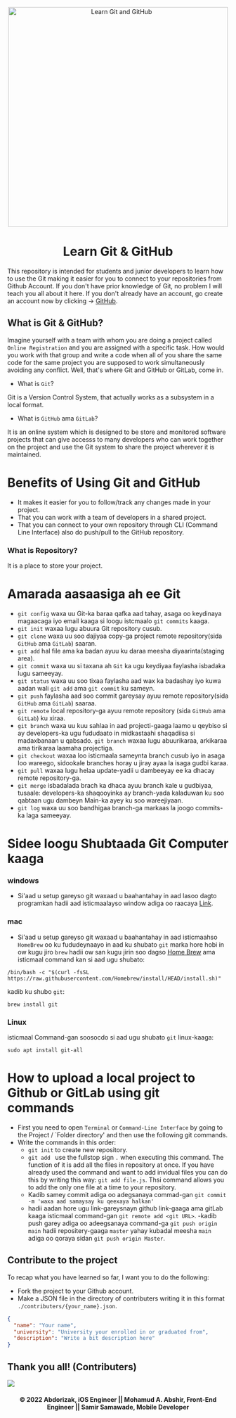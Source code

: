 <p align="center">
  <img width="500" src="./Logo.png" alt="Learn Git and GitHub">
</p>
<h1 align="center">Learn Git & GitHub</h1>
<p align="left">
  This repository is intended for students and junior developers to learn how to use the Git making it easier for you to connect to your  repositories from Github Account. If you don't have prior knowledge of Git, no problem I will teach you all about it here. If you don't  already have an account, go create an account now by clicking -> <a href="https://github.com/" target="_blank">GitHub</a>.
</p>

## What is Git & GitHub?

Imagine yourself with a team with whom you are doing a project called `Online Registration` and you are assigned with a specific task. How would you work with that group and write a code when all of you share the same code for the same project you are supposed to work simultaneously avoiding any conflict. Well, that's where Git and GitHub or GitLab, come in.

- What is `Git`?
<p align="left">
Git is a Version Control System, that actually works as a subsystem in a local format.
</p>

- What is `GitHub` ama `GitLab`?
<p align="left">
It is an online system which is designed to be store and monitored software projects that can give accesss to many developers who can work together on the project and use the Git system to share the project wherever it is maintained.
</p>

## <h1 align="left">Benefits of Using Git and GitHub</h1>

- It makes it easier for you to follow/track any changes made in your project.
- That you can work with a team of developers in a shared project.
- That you can connect to your own repository through CLI (Command Line Interface) also do push/pull to the GitHub repository.

<h3 align="left">What is Repository?</h3>
It is a place to store your project.

## <h1 align="left">Amarada aasaasiga ah ee Git</h1>

- `git config` waxa uu Git-ka baraa qafka aad tahay, asaga oo keydinaya magaacaga iyo email kaaga si loogu istcmaalo `git commits` kaaga.
- `git init` waxaa lugu abuura Git repository cusub.
- `git clone` waxa uu soo dajiyaa copy-ga project remote repository(sida `GitHub` ama `GitLab`) saaran.
- `git add` hal file ama ka badan ayuu ku daraa meesha diyaarinta(staging area).
- `git commit` waxa uu si taxana ah `Git` ka ugu keydiyaa faylasha isbadaka lugu sameeyay.
- `git status` waxa uu soo tixaa faylasha aad wax ka badashay iyo kuwa aadan wali `git add` ama `git commit` ku sameyn.
- `git push` faylasha aad soo commit gareysay ayuu remote repository(sida `GitHub` ama `GitLab`) saaraa.
- `git remote` local repository-ga ayuu remote repository (sida `GitHub` ama `GitLab`) ku xiraa.
- `git branch` waxa uu kuu sahlaa in aad projecti-gaaga laamo u qeybiso si ay developers-ka ugu fududaato in midkastaahi shaqadiisa
  si madaxbanaan u qabsado. `git branch` waxaa lugu abuurikaraa, arkikaraa ama tirikaraa laamaha projectiga.
- `git checkout` waxaa loo isticmaala sameynta branch cusub iyo in asaga loo wareego, sidookale branches horay u jiray ayaa la isaga gudbi karaa.
- `git pull` waxaa lugu helaa update-yadii u dambeeyay ee ka dhacay remote repository-ga.
- `git merge` isbadalada brach ka dhaca ayuu branch kale u gudbiyaa, tusaale: developers-ka shaqooyinka ay branch-yada kaladuwan ku soo qabtaan
  ugu dambeyn Main-ka ayey ku soo wareejiyaan.
- `git log` waxa uu soo bandhigaa branch-ga markaas la joogo commits-ka laga sameeyay.

## <h1 align="left">Sidee loogu Shubtaada Git Computer kaaga</h1>

### windows

- Si'aad u setup gareyso git waxaad u baahantahay in aad lasoo dagto programkan hadii aad isticmaalayso window adiga oo raacaya [Link]('https://git-scm.com/downloads').

### mac

- Si'aad u setup gareyso git waxaad u baahantahay in aad isticmaahso `HomeBrew` oo ku fududeynaayo in aad ku shubato `git` marka hore hobi in ow kugu jiro `brew` hadii ow san kugu jirin soo dagso [Home Brew]('https://brew.sh/') ama isticmaal command kan si aad ugu shubato:

```terminal
/bin/bash -c "$(curl -fsSL https://raw.githubusercontent.com/Homebrew/install/HEAD/install.sh)"
```

kadib ku shubo `git`:

```terminal
brew install git
```

### Linux

isticmaal Command-gan soosocdo si aad ugu shubato `git` linux-kaaga:

```terminal
sudo apt install git-all
```

# How to upload a local project to Github or GitLab using git commands

- First you need to open `Terminal` or `Command-Line Interface` by going to the Project / `Folder directory' and then use the following git commands.
- Write the commands in this order:
  - `git init` to create new repository.
  - `git add ` use the fullstop sign `.` when executing this command. The function of it is add all the files in repository at once. If you have already used the command and want to add invidual files you can do this by writing this way: `git add file.js`. Thsi command allows you to add the only one file at a time to your repository.
  - Kadib samey commit adiga oo adegsanaya commad-gan `git commit -m 'waxa aad samaysay ku qeexaya halkan'`
  - hadii aadan hore ugu link-gareysnayn github link-gaaga ama gitLab kaaga isticmaal command-gan `git remote add <git URL>`.
    -kadib push garey adiga oo adeegsanaya command-ga `git push origin main` hadii repositery-gaaga `master` yahay kubadal meesha `main` adiga oo qoraya sidan `git push origin Master`.

## Contribute to the project

To recap what you have learned so far, I want you to do the following:

- Fork the project to your Github account.
- Make a JSON file in the directory of contributers writing it in this format `./contributers/{your_name}.json`.

```json
{
  "name": "Your name",
  "university": "University your enrolled in or graduated from",
  "description": "Write a bit description here"
}
```

## Thank you all! (Contributers)

<a href = "https://github.com/abdorizak/Learn_Git_and_GitHub/graphs/contributors">
  <img src = "https://contrib.rocks/image?repo=abdorizak/Learn_Git_and_GitHub"/>
</a>

<h4 align="center">© 2022 Abdorizak, iOS Engineer || Mohamud A. Abshir, Front-End Engineer || Samir Samawade, Mobile Developer </h4>
